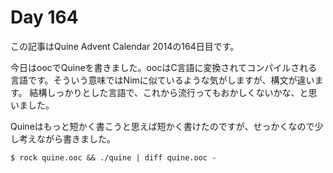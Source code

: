 # Day 164

この記事はQuine Advent Calendar 2014の164日目です。

今日はoocでQuineを書きました。oocはC言語に変換されてコンパイルされる言語です。そういう意味ではNimに似ているような気がしますが、構文が違います。
結構しっかりとした言語で、これから流行ってもおかしくないかな、と思いました。

Quineはもっと短かく書こうと思えば短かく書けたのですが、せっかくなので少し考えながら書きました。

```console
$ rock quine.ooc && ./quine | diff quine.ooc -
```
